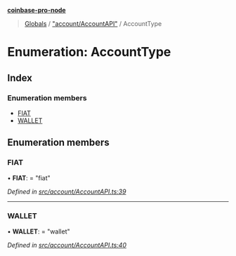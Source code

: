 **[coinbase-pro-node](../README.md)**

> [Globals](../globals.md) / ["account/AccountAPI"](../modules/_account_accountapi_.md) / AccountType

# Enumeration: AccountType

## Index

### Enumeration members

- [FIAT](_account_accountapi_.accounttype.md#fiat)
- [WALLET](_account_accountapi_.accounttype.md#wallet)

## Enumeration members

### FIAT

• **FIAT**: = "fiat"

_Defined in [src/account/AccountAPI.ts:39](https://github.com/bennyn/coinbase-pro-node/blob/26bf4d8/src/account/AccountAPI.ts#L39)_

---

### WALLET

• **WALLET**: = "wallet"

_Defined in [src/account/AccountAPI.ts:40](https://github.com/bennyn/coinbase-pro-node/blob/26bf4d8/src/account/AccountAPI.ts#L40)_
